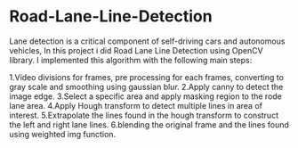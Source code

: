 # Road-Lane-Line-Detection

Lane detection is a critical component of self-driving cars and autonomous vehicles, In this project i did Road Lane Line Detection using OpenCV library. I implemented this algorithm with the following main steps:

1.Video divisions for frames, pre processing for each frames, converting to gray scale and smoothing using gaussian blur.
2.Apply canny to detect the image edge.
3.Select a specific area and apply masking region to the rode lane area.
4.Apply Hough transform to detect multiple lines in area of interest.
5.Extrapolate the lines found in the hough transform to construct the left and right lane lines. 
6.blending the original frame and the lines found using weighted img function.
